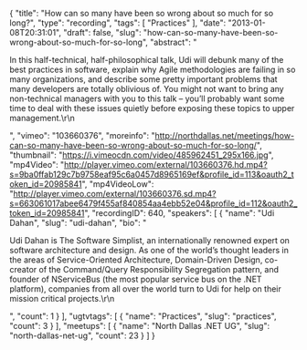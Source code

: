 {
  "title": "How can so many have been so wrong about so much for so long?",
  "type": "recording",
  "tags": [
    "Practices"
  ],
  "date": "2013-01-08T20:31:01",
  "draft": false,
  "slug": "how-can-so-many-have-been-so-wrong-about-so-much-for-so-long",
  "abstract": "<p>In this half-technical, half-philosophical talk, Udi will debunk many of the best practices in software, explain why Agile methodologies are failing in so many organizations, and describe some pretty important problems that many developers are totally oblivious of. You might not want to bring any non-technical managers with you to this talk – you’ll probably want some time to deal with these issues quietly before exposing these topics to upper management.\r\n</p>",
  "vimeo": "103660376",
  "moreinfo": "http://northdallas.net/meetings/how-can-so-many-have-been-so-wrong-about-so-much-for-so-long/",
  "thumbnail": "https://i.vimeocdn.com/video/485962451_295x166.jpg",
  "mp4Video": "http://player.vimeo.com/external/103660376.hd.mp4?s=9ba0ffab129c7b9758eaf95c6a0457d8965169ef&profile_id=113&oauth2_token_id=20985841",
  "mp4VideoLow": "http://player.vimeo.com/external/103660376.sd.mp4?s=663061017abee6479f455af840854aa4ebb52e04&profile_id=112&oauth2_token_id=20985841",
  "recordingID": 640,
  "speakers": [
    {
      "name": "Udi Dahan",
      "slug": "udi-dahan",
      "bio": "<p>Udi Dahan is The Software Simplist, an internationally renowned expert on software architecture and design. As one of the world’s thought leaders in the areas of Service-Oriented Architecture, Domain-Driven Design, co-creator of the Command/Query Responsibility Segregation pattern, and founder of NServiceBus (the most popular service bus on the .NET platform), companies from all over the world turn to Udi for help on their mission critical projects.\r\n</p>",
      "count": 1
    }
  ],
  "ugtvtags": [
    {
      "name": "Practices",
      "slug": "practices",
      "count": 3
    }
  ],
  "meetups": [
    {
      "name": "North Dallas .NET UG",
      "slug": "north-dallas-net-ug",
      "count": 23
    }
  ]
}